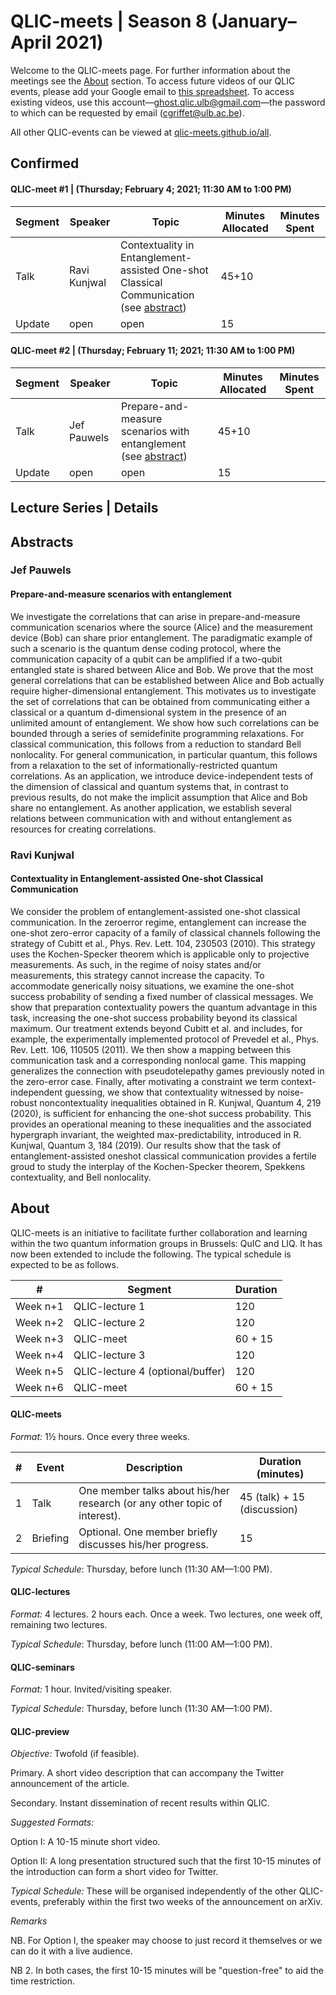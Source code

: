 # QLIC-meets | Season 8 (January–April 2021)
Welcome to the QLIC-meets page. For further information about the meetings see the [About](#About) section. To access future videos of our QLIC events, please add your Google email to [this spreadsheet](https://docs.google.com/spreadsheets/d/1_8xdH3ih4KBwd91U2FQ1GKMV2C-C8y-pgjTPMlqSnSI/edit?usp=sharing). To access existing videos, use this account—ghost.qlic.ulb@gmail.com—the password to which can be requested by email (cgriffet@ulb.ac.be).   

All other QLIC-events can be viewed at [qlic-meets.github.io/all](https://qlic-meets.github.io/all). 

## Confirmed 

#### QLIC-meet #1 | (Thursday; February  4; 2021; 11:30 AM to 1:00 PM)

| Segment | Speaker      | Topic                                                        | Minutes Allocated | Minutes Spent |
| ------- | ------------ | ------------------------------------------------------------ | ----------------- | ------------- |
| Talk    | Ravi Kunjwal | Contextuality in Entanglement-assisted One-shot Classical Communication (see [abstract](#Ravi-Kunjwal)) | 45+10             |               |
| Update  | open         | open                                                         | 15                |               |


#### QLIC-meet #2 | (Thursday; February  11; 2021; 11:30 AM to 1:00 PM)

| Segment | Speaker      | Topic                                                        | Minutes Allocated | Minutes Spent |
| ------- | ------------ | ------------------------------------------------------------ | ----------------- | ------------- |
| Talk    | Jef Pauwels | Prepare-and-measure scenarios with entanglement (see [abstract](#Jef-Pauwels)) | 45+10             |               |
| Update  | open         | open                                                         | 15                |               |


## Lecture Series | Details



## Abstracts


### Jef Pauwels

#### Prepare-and-measure scenarios with entanglement

We investigate the correlations that can arise in prepare-and-measure communication scenarios where the source (Alice) and the measurement device (Bob) can share prior entanglement. The paradigmatic example of such a scenario is the quantum dense coding protocol, where the communication capacity of a qubit can be amplified if a two-qubit entangled state is shared between Alice and Bob. We prove that the most general correlations that can be established between Alice and Bob actually require higher-dimensional entanglement. This motivates us to investigate the set of correlations that can be obtained from communicating either a classical or a quantum d-dimensional system in the presence of an unlimited amount of entanglement. We show how such correlations can be bounded through a series of semidefinite programming relaxations. For classical communication, this follows from a reduction to standard Bell nonlocality. For general communication, in particular quantum, this follows from a relaxation to the set of informationally-restricted quantum correlations. As an application, we introduce device-independent tests of the dimension of classical and quantum systems that, in contrast to previous results, do not make the implicit assumption that Alice and Bob share no entanglement. As another application, we establish several relations between communication with and without entanglement as resources for creating correlations. 


### Ravi Kunjwal

#### Contextuality in Entanglement-assisted One-shot Classical Communication

We consider the problem of entanglement-assisted one-shot classical communication. In the zeroerror regime, entanglement can increase the one-shot zero-error capacity of a family of classical channels following the strategy of Cubitt et al., Phys. Rev. Lett. 104, 230503 (2010). This strategy uses the Kochen-Specker theorem which is applicable only to projective measurements. As such, in the regime of noisy states and/or measurements, this strategy cannot increase the capacity. To accommodate generically noisy situations, we examine the one-shot success probability of sending a fixed number of classical messages. We show that preparation contextuality powers the quantum advantage in this task, increasing the one-shot success probability beyond its classical maximum. Our treatment extends beyond Cubitt et al. and includes, for example, the experimentally implemented protocol of Prevedel et al., Phys. Rev. Lett. 106, 110505 (2011). We then show a mapping between this communication task and a corresponding nonlocal game. This mapping generalizes the connection with pseudotelepathy games previously noted in the zero-error case. Finally, after motivating a constraint we term context-independent guessing, we show that contextuality witnessed by noise-robust noncontextuality inequalities obtained in R. Kunjwal, Quantum 4, 219 (2020), is sufficient for enhancing the one-shot success probability. This provides an operational meaning to these inequalities and the associated hypergraph invariant, the weighted max-predictability, introduced in R. Kunjwal, Quantum 3, 184 (2019). Our results show that the task of entanglement-assisted oneshot classical communication provides a fertile groud to study the interplay of the Kochen-Specker theorem, Spekkens contextuality, and Bell nonlocality.




## About

QLIC-meets is an initiative to facilitate further collaboration and learning within the two quantum information groups in Brussels: QuIC and LIQ. It has now been extended to include the following. The typical schedule is expected to be as follows.



| #        | Segment                          | Duration |
| -------- | -------------------------------- | -------- |
| Week n+1 | QLIC-lecture 1                   | 120      |
| Week n+2 | QLIC-lecture 2                   | 120      |
| Week n+3 | QLIC-meet                        | 60 + 15  |
| Week n+4 | QLIC-lecture 3                   | 120      |
| Week n+5 | QLIC-lecture 4 (optional/buffer) | 120      |
| Week n+6 | QLIC-meet                        | 60 + 15  |





#### QLIC-meets

*Format:* 1½ hours. Once every three weeks.

| #    | Event    | Description                                                  | Duration (minutes)          |
| ---- | -------- | ------------------------------------------------------------ | --------------------------- |
| 1    | Talk     | One member talks about his/her research (or any other topic of interest). | 45 (talk) + 15 (discussion) |
| 2    | Briefing | Optional. One member briefly discusses his/her progress.     | 15                          |

*Typical Schedule*: Thursday, before lunch (11:30 AM—1:00 PM).





#### QLIC-lectures

*Format:* 4 lectures. 2 hours each. Once a week. Two lectures, one week off, remaining two lectures.

*Typical Schedule*: Thursday, before lunch (11:00 AM—1:00 PM).





#### QLIC-seminars

*Format:* 1 hour. Invited/visiting speaker.

*Typical Schedule*: Thursday, before lunch (11:30 AM—1:00 PM).





#### QLIC-preview

*Objective:* Twofold (if feasible).

Primary. A short video description that can accompany the Twitter announcement of the article.

Secondary. Instant dissemination of recent results within QLIC.

 



*Suggested Formats:* 

Option I: A 10-15 minute short video.

Option II: A long presentation structured such that the first 10-15 minutes of the introduction can form a short video for Twitter.



*Typical Schedule:* These will be organised independently of the other QLIC-events, preferably within the first two weeks of the announcement on arXiv.





*Remarks*

NB. For Option I, the speaker may choose to just record it themselves or we can do it with a live audience.

NB 2. In both cases, the first 10-15 minutes will be "question-free" to aid the time restriction.
